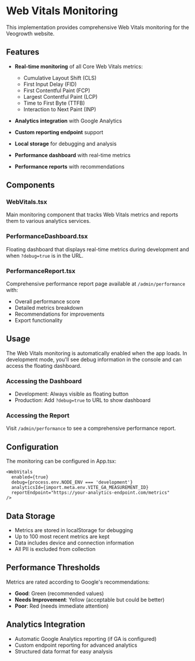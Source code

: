# Web Vitals Monitoring

This implementation provides comprehensive Web Vitals monitoring for the Veogrowth website.

## Features

- **Real-time monitoring** of all Core Web Vitals metrics:
  - Cumulative Layout Shift (CLS)
  - First Input Delay (FID)
  - First Contentful Paint (FCP)
  - Largest Contentful Paint (LCP)
  - Time to First Byte (TTFB)
  - Interaction to Next Paint (INP)

- **Analytics integration** with Google Analytics
- **Custom reporting endpoint** support
- **Local storage** for debugging and analysis
- **Performance dashboard** with real-time metrics
- **Performance reports** with recommendations

## Components

### WebVitals.tsx
Main monitoring component that tracks Web Vitals metrics and reports them to various analytics services.

### PerformanceDashboard.tsx
Floating dashboard that displays real-time metrics during development and when `?debug=true` is in the URL.

### PerformanceReport.tsx
Comprehensive performance report page available at `/admin/performance` with:
- Overall performance score
- Detailed metrics breakdown
- Recommendations for improvements
- Export functionality

## Usage

The Web Vitals monitoring is automatically enabled when the app loads. In development mode, you'll see debug information in the console and can access the floating dashboard.

### Accessing the Dashboard
- Development: Always visible as floating button
- Production: Add `?debug=true` to URL to show dashboard

### Accessing the Report
Visit `/admin/performance` to see a comprehensive performance report.

## Configuration

The monitoring can be configured in App.tsx:

```tsx
<WebVitals 
  enabled={true}
  debug={process.env.NODE_ENV === 'development'}
  analyticsId={import.meta.env.VITE_GA_MEASUREMENT_ID}
  reportEndpoint="https://your-analytics-endpoint.com/metrics"
/>
```

## Data Storage

- Metrics are stored in localStorage for debugging
- Up to 100 most recent metrics are kept
- Data includes device and connection information
- All PII is excluded from collection

## Performance Thresholds

Metrics are rated according to Google's recommendations:
- **Good**: Green (recommended values)
- **Needs Improvement**: Yellow (acceptable but could be better)
- **Poor**: Red (needs immediate attention)

## Analytics Integration

- Automatic Google Analytics reporting (if GA is configured)
- Custom endpoint reporting for advanced analytics
- Structured data format for easy analysis